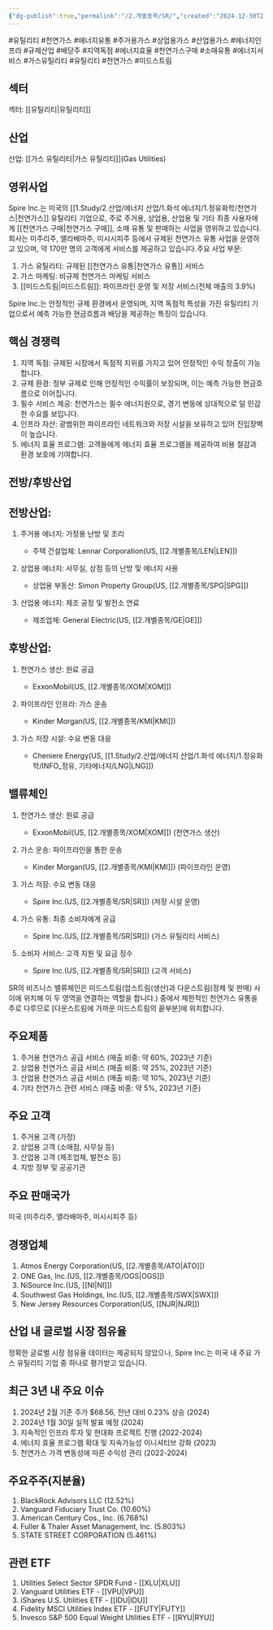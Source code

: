 ```yaml
---
{"dg-publish":true,"permalink":"/2.개별종목/SR/","created":"2024-12-30T21:02:06.001+09:00","updated":"2025-07-29T21:37:05.220+09:00"}
---
```


#유틸리티 #천연가스 #에너지유통 #주거용가스 #상업용가스 #산업용가스 #에너지인프라 #규제산업 #배당주 #지역독점 #에너지효율 #천연가스구매 #소매유통 #에너지서비스 #가스유틸리티 #유틸리티 #천연가스 #미드스트림 

## 섹터

섹터: [[유틸리티\|유틸리티]]

## 산업

산업: [[가스 유틸리티\|가스 유틸리티]](Gas Utilities)

## 영위사업

Spire Inc.는 미국의 [[1.Study/2.산업/에너지 산업/1.화석 에너지/1.정유화학/천연가스\|천연가스]] 유틸리티 기업으로, 주로 주거용, 상업용, 산업용 및 기타 최종 사용자에게 [[천연가스 구매\|천연가스 구매]], 소매 유통 및 판매하는 사업을 영위하고 있습니다. 회사는 미주리주, 앨라배마주, 미시시피주 등에서 규제된 천연가스 유통 사업을 운영하고 있으며, 약 170만 명의 고객에게 서비스를 제공하고 있습니다.주요 사업 부문:

1. 가스 유틸리티: 규제된 [[천연가스 유통\|천연가스 유통]] 서비스
2. 가스 마케팅: 비규제 천연가스 마케팅 서비스
3. [[미드스트림\|미드스트림]]: 파이프라인 운영 및 저장 서비스(전체 매출의 3.9%)

Spire Inc.는 안정적인 규제 환경에서 운영되며, 지역 독점적 특성을 가진 유틸리티 기업으로서 예측 가능한 현금흐름과 배당을 제공하는 특징이 있습니다.

## 핵심 경쟁력

1. 지역 독점: 규제된 시장에서 독점적 지위를 가지고 있어 안정적인 수익 창출이 가능합니다.
2. 규제 환경: 정부 규제로 인해 안정적인 수익률이 보장되며, 이는 예측 가능한 현금흐름으로 이어집니다.
3. 필수 서비스 제공: 천연가스는 필수 에너지원으로, 경기 변동에 상대적으로 덜 민감한 수요를 보입니다.
4. 인프라 자산: 광범위한 파이프라인 네트워크와 저장 시설을 보유하고 있어 진입장벽이 높습니다.
5. 에너지 효율 프로그램: 고객들에게 에너지 효율 프로그램을 제공하여 비용 절감과 환경 보호에 기여합니다.

## 전방/후방산업

## 전방산업:

1. 주거용 에너지: 가정용 난방 및 조리
    
    - 주택 건설업체: Lennar Corporation(US, [[2.개별종목/LEN\|LEN]])
    
2. 상업용 에너지: 사무실, 상점 등의 난방 및 에너지 사용
    
    - 상업용 부동산: Simon Property Group(US, [[2.개별종목/SPG\|SPG]])
    
3. 산업용 에너지: 제조 공정 및 발전소 연료
    
    - 제조업체: General Electric(US, [[2.개별종목/GE\|GE]])
    

## 후방산업:

1. 천연가스 생산: 원료 공급
    
    - ExxonMobil(US, [[2.개별종목/XOM\|XOM]])
    
2. 파이프라인 인프라: 가스 운송
    
    - Kinder Morgan(US, [[2.개별종목/KMI\|KMI]])
    
3. 가스 저장 시설: 수요 변동 대응
    
    - Cheniere Energy(US, [[1.Study/2.산업/에너지 산업/1.화석 에너지/1.정유화학/INFO_정유, 기타에너지/LNG\|LNG]])
    

## 밸류체인

1. 천연가스 생산: 원료 공급
    
    - ExxonMobil(US, [[2.개별종목/XOM\|XOM]]) (천연가스 생산)
    
2. 가스 운송: 파이프라인을 통한 운송
    
    - Kinder Morgan(US, [[2.개별종목/KMI\|KMI]]) (파이프라인 운영)
    
3. 가스 저장: 수요 변동 대응
    
    - Spire Inc.(US, [[2.개별종목/SR\|SR]]) (저장 시설 운영)
    
4. 가스 유통: 최종 소비자에게 공급
    
    - Spire Inc.(US, [[2.개별종목/SR\|SR]]) (가스 유틸리티 서비스)
    
5. 소비자 서비스: 고객 지원 및 요금 징수
    
    - Spire Inc.(US, [[2.개별종목/SR\|SR]]) (고객 서비스)
    
SR의 비즈니스 밸류체인은 미드스트림(업스트림(생산)과 다운스트림(정제 및 판매) 사이에 위치해 이 두 영역을 연결하는 역할을 합니다.) 중에서 제한적인 천연가스 유통을 주로 다루므로 [다운스트림에 가까운 미드스트림의 끝부분]에 위치합니다.

## 주요제품

1. 주거용 천연가스 공급 서비스 (매출 비중: 약 60%, 2023년 기준)
2. 상업용 천연가스 공급 서비스 (매출 비중: 약 25%, 2023년 기준)
3. 산업용 천연가스 공급 서비스 (매출 비중: 약 10%, 2023년 기준)
4. 기타 천연가스 관련 서비스 (매출 비중: 약 5%, 2023년 기준)

## 주요 고객

1. 주거용 고객 (가정)
2. 상업용 고객 (소매점, 사무실 등)
3. 산업용 고객 (제조업체, 발전소 등)
4. 지방 정부 및 공공기관

## 주요 판매국가

미국 (미주리주, 앨라배마주, 미시시피주 등)

## 경쟁업체

1. Atmos Energy Corporation(US, [[2.개별종목/ATO\|ATO]])
2. ONE Gas, Inc.(US, [[2.개별종목/OGS\|OGS]])
3. NiSource Inc.(US, [[NI\|NI]])
4. Southwest Gas Holdings, Inc.(US, [[2.개별종목/SWX\|SWX]])
5. New Jersey Resources Corporation(US, [[NJR\|NJR]])

## 산업 내 글로벌 시장 점유율

정확한 글로벌 시장 점유율 데이터는 제공되지 않았으나, Spire Inc.는 미국 내 주요 가스 유틸리티 기업 중 하나로 평가받고 있습니다.

## 최근 3년 내 주요 이슈

1. 2024년 2월 기준 주가 $68.56, 전년 대비 0.23% 상승 (2024)
2. 2024년 1월 30일 실적 발표 예정 (2024)
3. 지속적인 인프라 투자 및 현대화 프로젝트 진행 (2022-2024)
4. 에너지 효율 프로그램 확대 및 지속가능성 이니셔티브 강화 (2023)
5. 천연가스 가격 변동성에 따른 수익성 관리 (2022-2024)

## 주요주주(지분율)

1. BlackRock Advisors LLC (12.52%)
2. Vanguard Fiduciary Trust Co. (10.60%)
3. American Century Cos., Inc. (6.768%)
4. Fuller & Thaler Asset Management, Inc. (5.803%)
5. STATE STREET CORPORATION (5.461%)

## 관련 ETF

1. Utilities Select Sector SPDR Fund - [[XLU\|XLU]]
2. Vanguard Utilities ETF - [[VPU\|VPU]]
3. iShares U.S. Utilities ETF - [[IDU\|IDU]]
4. Fidelity MSCI Utilities Index ETF - [[FUTY\|FUTY]]
5. Invesco S&P 500 Equal Weight Utilities ETF - [[RYU\|RYU]]